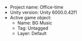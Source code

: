 <!-- UNITY CODE ASSIST INSTRUCTIONS START -->
- Project name: Office-time
- Unity version: Unity 6000.0.42f1
- Active game object:
  - Name: BG Music
  - Tag: Untagged
  - Layer: Default
<!-- UNITY CODE ASSIST INSTRUCTIONS END -->